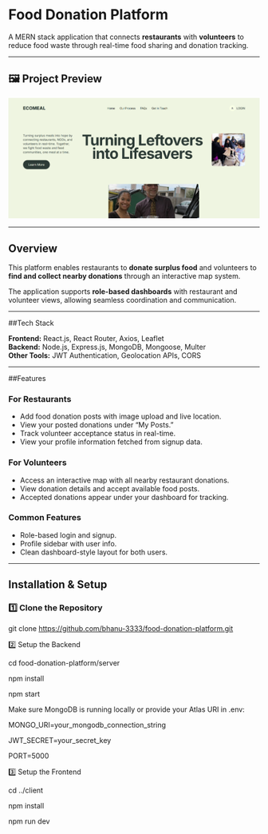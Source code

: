 # Food Donation Platform

A MERN stack application that connects **restaurants** with **volunteers** to reduce food waste through real-time food sharing and donation tracking.

---

## 🖼️ Project Preview

![Banner](https://github.com/bhanu-3333/food-donation-platform/raw/main/Frontend/src/assets/banner.png)


---

## Overview

This platform enables restaurants to **donate surplus food** and volunteers to **find and collect nearby donations** through an interactive map system.

The application supports **role-based dashboards** with restaurant and volunteer views, allowing seamless coordination and communication.

---

##Tech Stack

**Frontend:** React.js, React Router, Axios, Leaflet  
**Backend:** Node.js, Express.js, MongoDB, Mongoose, Multer  
**Other Tools:** JWT Authentication, Geolocation APIs, CORS  

---

##Features

### For Restaurants
- Add food donation posts with image upload and live location.  
- View your posted donations under “My Posts.”  
- Track volunteer acceptance status in real-time.  
- View your profile information fetched from signup data.

###  For Volunteers
- Access an interactive map with all nearby restaurant donations.  
- View donation details and accept available food posts.  
- Accepted donations appear under your dashboard for tracking.

###  Common Features
- Role-based login and signup.  
- Profile sidebar with user info.  
- Clean dashboard-style layout for both users.  

---

##  Installation & Setup

### 1️⃣ Clone the Repository

git clone https://github.com/bhanu-3333/food-donation-platform.git

2️⃣ Setup the Backend

cd food-donation-platform/server

npm install

npm start

Make sure MongoDB is running locally or provide your Atlas URI in .env:

MONGO_URI=your_mongodb_connection_string

JWT_SECRET=your_secret_key

PORT=5000

3️⃣ Setup the Frontend

cd ../client

npm install

npm run dev
